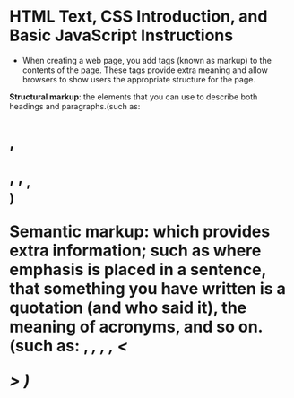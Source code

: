 # HTML Text, CSS Introduction, and Basic JavaScript Instructions

- When creating a web page, you add tags
(known as markup) to the contents of the
page. These tags provide extra meaning
and allow browsers to show users the
appropriate structure for the page.

 **Structural markup**: the elements that you can use to
describe both headings and paragraphs.(such as: <h1> , <p> , <b> , <sub> , <br /> )

 **Semantic markup**: which provides extra information; such
as where emphasis is placed in a sentence, that something
you have written is a quotation (and who said it), the
meaning of acronyms, and so on.(such as: <strong> , <em> , <abbr> , <dfn> , <<address>> )



